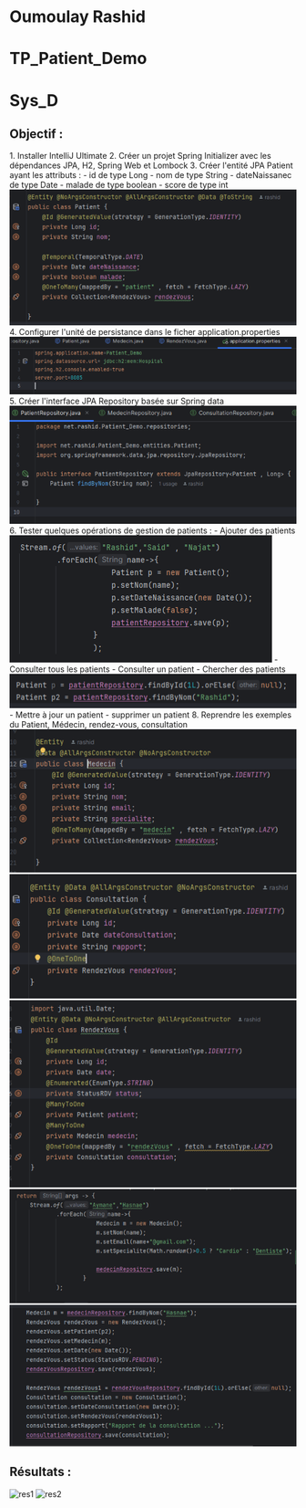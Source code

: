 # Oumoulay Rashid
# TP_Patient_Demo
# Sys_D

<h2>Objectif : </h2>
1. Installer IntelliJ Ultimate
2. Créer un projet Spring Initializer avec les dépendances JPA, H2, Spring Web et Lombock
3. Créer l'entité JPA Patient ayant les attributs :
       - id de type Long
       - nom de type String
       - dateNaissanec de type Date
       - malade de type boolean
       - score de type int
<img src="q3.png" alt="réponse de Q3">
4. Configurer l'unité de persistance dans le ficher application.properties 
<img src="q4.png" alt="réponse de Q4">
5. Créer l'interface JPA Repository basée sur Spring data
<img src="q5.png" alt="réponse de Q5">
6. Tester quelques opérations de gestion de patients :
    - Ajouter des patients
    <img src="q6.1.png" alt="réponse de Q6.1">
    - Consulter tous les patients
    - Consulter un patient
    - Chercher des patients
    <img src="q6.3&4.png" alt="réponse de Q6.3&4">
    - Mettre à jour un patient 
    - supprimer un patient
8. Reprendre les exemples  du Patient, Médecin, rendez-vous, consultation
<img src="q8.1.png" alt="réponse de Q8.1">
<img src="q8.2.png" alt="réponse de Q8.2">
<img src="q8.3.png" alt="réponse de Q8.3">
<img src="q8.4.png" alt="réponse de Q8.4">
<img src="q8.5.png" alt="réponse de Q8.5">
<h2>Résultats : </h2>
<img src="res.1.png" alt="res1">
<img src="res.2.png" alt="res2">
